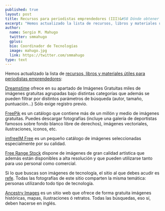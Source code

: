 ```yaml
---
published: true
layout: post
title: Recursos para periodistas emprendedores (III)&#58 Dónde obtener fotografías libres de derechos
excerpt: "Hemos actualizado la lista de recursos, libros y materiales útiles para periodistas emprendedores."
author:
  name: Sergio M. Mahugo
  twitter: smmahugo
  gplus:  
  bio: Coordinador de Tecnologías
  image: mahugo.jpg
  link: https://twitter.com/smmahugo
type: text
---
```

Hemos actualizado la lista de [recursos, libros y materiales útiles para periodistas emprendedores](http://mip.umh.es/blog/2014/03/02/recursos-emprendedores-2/):

[Dreamstime](http://www.dreamstime.com/free-photos) ofrece en su apartado de Imágenes Gratuitas miles de imágenes gratuitas agrupadas bajo distintas categorías que además se pueden filtrar por distintos parámetros de búsqueda (autor, tamaño, puntuación...) Sólo exige registro previo.

[FreePik](http://www.freepik.es/) es un catálogo que contiene más de un millón y medio de imágenes gratuitas. Puedes descargar fotografías (incluye una galería de deportistas famosos sobre fondo blanco libre de derechos), imágenes vectoriales, ilustraciones, iconos, etc.

[imfreeIM Free](http://www.imcreator.com/free) es un pequeño catálogo de imágenes seleccionadas especialmente por su calidad.

[Free Range Stock](http://freerangestock.com/) dispone de imágenes de gran calidad artística que además están disponibles a alta resolución y que pueden utilizarse tanto para uso personal como comercial. 

Si lo que buscas son imágenes de tecnología, el sitio al que debes acudir es [refe](http://getrefe.com/). Todas las fotografías de este sitio comparten la misma temática: personas utilizando todo tipo de tecnología.

[Ancestry Images](http://www.ancestryimages.com/) es un sitio web que ofrece de forma gratuita imágenes históricas, mapas, ilustraciones ó retratos. Todas las búsquedas, eso sí, deben hacerse en inglés.